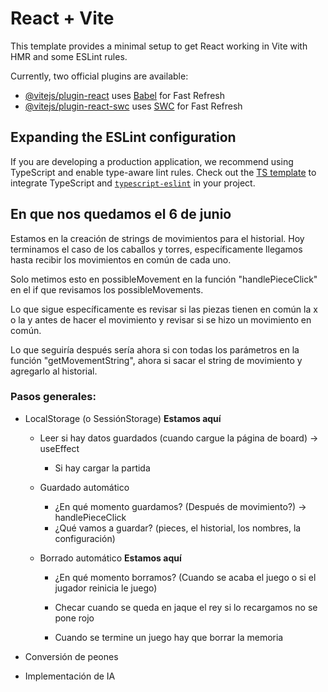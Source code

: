 # React + Vite

This template provides a minimal setup to get React working in Vite with HMR and some ESLint rules.

Currently, two official plugins are available:

- [@vitejs/plugin-react](https://github.com/vitejs/vite-plugin-react/blob/main/packages/plugin-react/README.md) uses [Babel](https://babeljs.io/) for Fast Refresh
- [@vitejs/plugin-react-swc](https://github.com/vitejs/vite-plugin-react-swc) uses [SWC](https://swc.rs/) for Fast Refresh

## Expanding the ESLint configuration

If you are developing a production application, we recommend using TypeScript and enable type-aware lint rules. Check out the [TS template](https://github.com/vitejs/vite/tree/main/packages/create-vite/template-react-ts) to integrate TypeScript and [`typescript-eslint`](https://typescript-eslint.io) in your project.

## En que nos quedamos el 6 de junio

Estamos en la creación de strings de movimientos para el historial. Hoy terminamos el caso de los caballos y torres, específicamente llegamos hasta recibir los movimientos en común de cada uno.

Solo metimos esto en possibleMovement en la función "handlePieceClick" en el if que revisamos los possibleMovements.

Lo que sigue específicamente es revisar si las piezas tienen en común la x o la y antes de hacer el movimiento y revisar si se hizo un movimiento en común.

Lo que seguiría después sería ahora si con todas los parámetros en la función "getMovementString", ahora si sacar el string de movimiento y agregarlo al historial.

### Pasos generales:

- LocalStorage (o SessiónStorage) **Estamos aquí**

  - Leer si hay datos guardados (cuando cargue la página de board) -> useEffect

    - Si hay cargar la partida

  - Guardado automático

    - ¿En qué momento guardamos? (Después de movimiento?) -> handlePieceClick
    - ¿Qué vamos a guardar? (pieces, el historial, los nombres, la configuración)

  - Borrado automático **Estamos aquí**

    - ¿En qué momento borramos? (Cuando se acaba el juego o si el jugador reinicia le juego)

    - Checar cuando se queda en jaque el rey si lo recargamos no se pone rojo

    - Cuando se termine un juego hay que borrar la memoria

- Conversión de peones
- Implementación de IA
